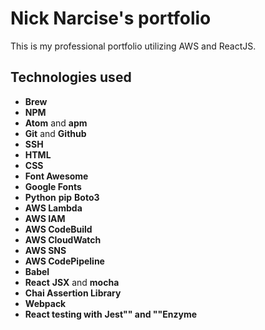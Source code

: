 # Nick Narcise's portfolio

This is my professional portfolio utilizing AWS and ReactJS.

## Technologies used

* **Brew**
* **NPM**
* **Atom** and **apm**
* **Git** and **Github** 
* **SSH**
* **HTML**
* **CSS**
* **Font Awesome**
* **Google Fonts**
* **Python** **pip** **Boto3**
* **AWS Lambda**
* **AWS IAM**
* **AWS CodeBuild**
* **AWS CloudWatch**
* **AWS SNS**
* **AWS CodePipeline**
* **Babel**
* **React** **JSX** and **mocha**
* **Chai Assertion Library**
* **Webpack**
* **React testing with** **Jest"" and ""Enzyme**
